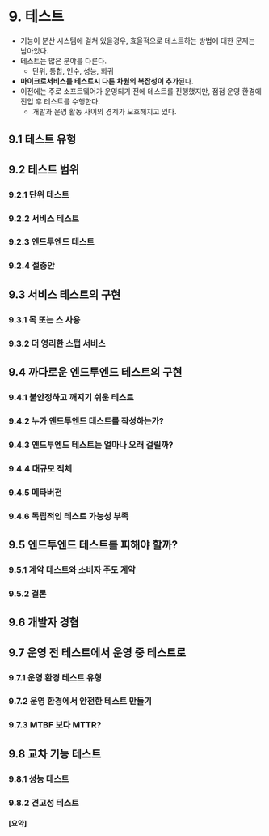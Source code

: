 # 9. 테스트
- 기능이 분산 시스템에 걸쳐 있을경우, 효율적으로 테스트하는 방법에 대한 문제는 남아있다.
- 테스트는 많은 분야를 다룬다.
  - 단위, 통합, 인수, 성능, 회귀
- **마이크로서비스를 테스트시 다른 차원의 복잡성이 추가**된다.
- 이전에는 주로 소프트웨어가 운영되기 전에 테스트를 진행했지만, 점점 운영 환경에 진입 후 테스트를 수행한다.
  - 개발과 운영 활동 사이의 경계가 모호해지고 있다.

## 9.1 테스트 유형

## 9.2 테스트 범위
### 9.2.1 단위 테스트
### 9.2.2 서비스 테스트
### 9.2.3 엔드투엔드 테스트
### 9.2.4 절충안
## 9.3 서비스 테스트의 구현
### 9.3.1 목 또는 스 사용
### 9.3.2 더 영리한 스텁 서비스
## 9.4 까다로운 엔드투엔드 테스트의 구현
### 9.4.1 불안정하고 깨지기 쉬운 테스트
### 9.4.2 누가 엔드투엔드 테스트를 작성하는가?
### 9.4.3 엔드투엔드 테스트는 얼마나 오래 걸릴까?
### 9.4.4 대규모 적체
### 9.4.5 메타버전
### 9.4.6 독립적인 테스트 가능성 부족


## 9.5 엔드투엔드 테스트를 피해야 할까?
### 9.5.1 계약 테스트와 소비자 주도 계약
### 9.5.2 결론
## 9.6 개발자 경혐
## 9.7 운영 전 테스트에서 운영 중 테스트로
### 9.7.1 운영 환경 테스트 유형
### 9.7.2 운영 환경에서 안전한 테스트 만들기
### 9.7.3 MTBF 보다 MTTR?
## 9.8 교차 기능 테스트
### 9.8.1 성능 테스트
### 9.8.2 견고성 테스트

#### [요약]
